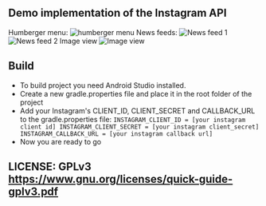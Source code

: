 ## Demo implementation of the Instagram API

Humberger menu:
![humberger menu](https://github.com/yenngvp/instagram-api-demo/blob/master/app/src/main/res/raw/Screenshot_0.jpg)
News feeds:
![News feed 1](https://github.com/yenngvp/instagram-api-demo/blob/master/app/src/main/res/raw/Screenshot_1.jpg)
![News feed 2](https://github.com/yenngvp/instagram-api-demo/blob/master/app/src/main/res/raw/Screenshot_2.jpg)
Image view
![Image view](https://github.com/yenngvp/instagram-api-demo/blob/master/app/src/main/res/raw/Screenshot_3.jpg)

## Build
- To build project you need Android Studio installed.
- Create a new gradle.properties file and place it in the root folder of the project
- Add your Instagram's CLIENT_ID, CLIENT_SECRET and CALLBACK_URL to the gradle.properties file:
`INSTAGRAM_CLIENT_ID = [your instagram client id]
INSTAGRAM_CLIENT_SECRET = [your instagram client_secret]
INSTAGRAM_CALLBACK_URL = [your instagram callback url]`
- Now you are ready to go

## LICENSE: GPLv3 https://www.gnu.org/licenses/quick-guide-gplv3.pdf
